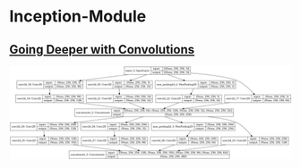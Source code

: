 # Inception-Module

## [Going Deeper with Convolutions](https://arxiv.org/abs/1409.4842)

![inception](inception_module.jpg)
